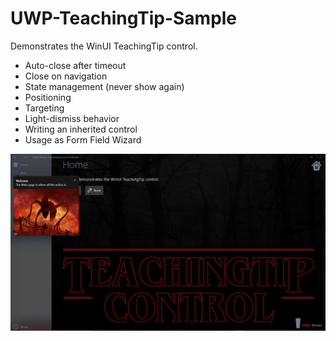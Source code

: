 # UWP-TeachingTip-Sample
Demonstrates the WinUI TeachingTip control.
* Auto-close after timeout
* Close on navigation
* State management (never show again)
* Positioning
* Targeting
* Light-dismiss behavior
* Writing an inherited control
* Usage as Form Field Wizard

![Screenshot](Assets/HomePage.png?raw=true)
